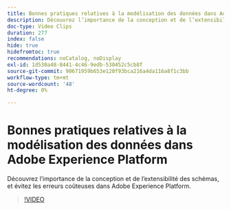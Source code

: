 ```yaml
---
title: Bonnes pratiques relatives à la modélisation des données dans Adobe Experience Platform
description: Découvrez l’importance de la conception et de l’extensibilité des schémas, et évitez les erreurs coûteuses dans Adobe Experience Platform.
doc-type: Video Clips
duration: 277
index: false
hide: true
hidefromtoc: true
recommendations: noCatalog, noDisplay
exl-id: 1d530a48-8441-4c46-9edb-530452c5cb8f
source-git-commit: 90671959b653e120f93bca216a4da116a8f1c3bb
workflow-type: tm+mt
source-wordcount: '48'
ht-degree: 0%

---
```


# Bonnes pratiques relatives à la modélisation des données dans Adobe Experience Platform

Découvrez l’importance de la conception et de l’extensibilité des schémas, et évitez les erreurs coûteuses dans Adobe Experience Platform.

<!-- 85_S655_3442541_276_best-practices-for-data-modeling-in-adobe-experience-platform -->
>[!VIDEO](https://video.tv.adobe.com/v/3460134/?learn=on&enablevpops=true&captions=fre_fr)
